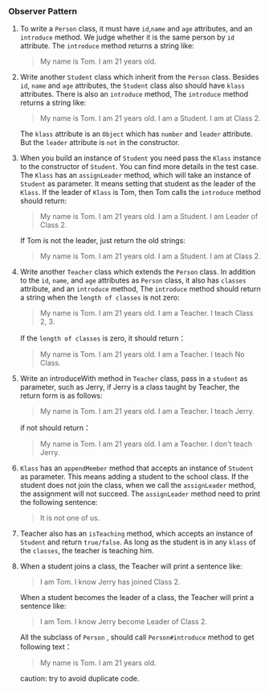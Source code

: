 ### Observer Pattern
1. To write a `Person` class, it must have `id`,`name` and `age` attributes, 
and an `introduce` method.
    We judge whether it is the same person by `id` attribute.
    The `introduce` method returns a string like:

    >My name is Tom. I am 21 years old.
                                                                                                                                                                                                           
2. Write another `Student` class which inherit from the `Person` class. 
    Besides `id`, `name` and `age` attributes, the `Student` class also should have `klass` attributes. 
    There is also an `introduce` method,
    The `introduce` method returns a string like:

    >My name is Tom. I am 21 years old. I am a Student. I am at Class 2.

    The `klass` attribute is an `Object` which has `number` and `leader` attribute.
    But the `leader` attribute is `not` in the constructor.

3. When you build an instance of `Student` you need pass
    the `Klass` instance to the constructor of `Student`.
    You can find more details in the test case.
    The `Klass` has an `assignLeader` method, which will take an instance of `Student` as parameter.
    It means setting that student as the leader of the `Klass`. 
    If the leader of `Klass` is Tom, then Tom calls the `introduce`
    method should return:

    >My name is Tom. I am 21 years old. I am a Student. I am Leader of Class 2.

    If Tom is not the leader, just return the old strings:
    
    >My name is Tom. I am 21 years old. I am a Student. I am at Class 2.

4. Write another `Teacher` class which extends the `Person` class.
    In addition to the `id`, `name`, and `age` attributes as `Person` class,
    it also has `classes` attribute, and an `introduce` method,
    The `introduce` method should return a string when the `length of classes` is not zero:

    >My name is Tom. I am 21 years old. I am a Teacher. I teach Class 2, 3.
    
    If the `length of classes` is zero, it should return：
    
    >My name is Tom. I am 21 years old. I am a Teacher. I teach No Class.

5. Write an introduceWith method in `Teacher` class, pass in a `student` as parameter, such as Jerry, 
    if Jerry is a class taught by Teacher, the return form is as follows:
    
    >My name is Tom. I am 21 years old. I am a Teacher. I teach Jerry.
    
    if not should return：
    
    >My name is Tom. I am 21 years old. I am a Teacher. I don't teach Jerry.

6. `Klass` has an `appendMember` method that accepts an instance of `Student` as parameter.
    This means adding a student to the school class.
    If the student does not join the class, when we call the `assignLeader` method, 
    the assignment will not succeed. The `assignLeader` method need to print the following sentence:

    >It is not one of us.

7. Teacher also has an `isTeaching` method, which accepts an instance of `Student` 
    and return `true/false`. 
    As long as the student is in any `klass` of the `classes`, the teacher is teaching him.

8. When a student joins a class, the Teacher will print a sentence like:

    >I am Tom. I know Jerry has joined Class 2.

    When a student becomes the leader of a class, the Teacher will print a sentence like:

    >I am Tom. I know Jerry become Leader of Class 2.

    All the subclass of `Person` , should call `Person#introduce` method to get following
    text：
    
    >My name is Tom. I am 21 years old.
    
    caution: try to avoid duplicate code.